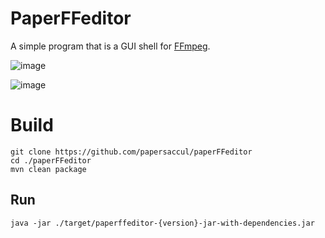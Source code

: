 # PaperFFeditor
A simple program that is a GUI shell for [FFmpeg](https://ffmpeg.org/).

![image](https://media.discordapp.net/attachments/762837041955733554/1219758566089555968/image.png?ex=660c77b0&is=65fa02b0&hm=039a865014ad5262c5a69931a54701fa06d3f6d7e23d68c42b455aa12f987b59&=&)

![image](https://media.discordapp.net/attachments/762837041955733554/1219758600625590282/image.png?ex=660c77b8&is=65fa02b8&hm=1c3c020c2e03712bc5c39693c567f4be817614ca94d99ae8c59d88d25de0fead&=&)

# Build
```shell
git clone https://github.com/papersaccul/paperFFeditor
cd ./paperFFeditor
mvn clean package
```
## Run
```
java -jar ./target/paperffeditor-{version}-jar-with-dependencies.jar
```
